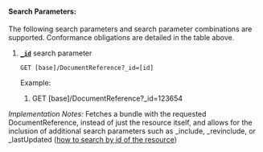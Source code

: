 #### Search Parameters:

The following search parameters and search parameter combinations are supported. Conformance obligations are detailed in the table above.

1. **[`_id`](https://hl7.org/fhir/R4/resource.html#search)** search parameter

    `GET [base]/DocumentReference?_id=[id]`

    Example:
    
      1. GET [base]/DocumentReference?_id=123654

  *Implementation Notes:* Fetches a bundle with the requested DocumentReference, instead of just the resource itself, and allows for the inclusion of additional search parameters such as _include, _revinclude, or _lastUpdated ([how to search by id of the resource](https://hl7.org/fhir/r4/search.html#id))
